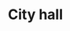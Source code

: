 ---
pid: ch105
title: City hall
location_transcription: right middle
coordinates: "[-75.163308038599, 39.952409974373]"
zipcode: 
gen_neighborhood: 
neighborhood: 
outside_phl: 
age: '15'
age_range: 13-19
instagram: 
image_file_name: ch_105.jpg
proposal_transcription: Power and unity
topic: Unity
topic_summary: '0'
type: Other No Form
keywords_other: 
credit: Mavels Murray
image_labels: 
twitter: 
facebook: 
permalink: "/monuments/ch105/"
layout: item-page
---
